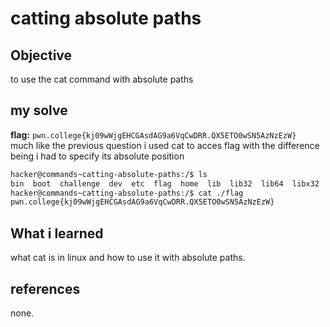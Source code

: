 # catting absolute paths
## Objective
to use the cat command with absolute paths
## my solve
**flag:** `pwn.college{kj09wWjgEHCGAsdAG9a6VqCwDRR.QX5ETO0wSN5AzNzEzW}`  
much like the previous question i used cat to acces flag with the difference being i had to specify its absolute position 
```bash
hacker@commands~catting-absolute-paths:/$ ls
bin  boot  challenge  dev  etc  flag  home  lib  lib32  lib64  libx32  media  mnt  nix  opt  proc  root  run  sbin  srv  sys  tmp  usr  var
hacker@commands~catting-absolute-paths:/$ cat ./flag
pwn.college{kj09wWjgEHCGAsdAG9a6VqCwDRR.QX5ETO0wSN5AzNzEzW}
```
## What i learned
what cat is in linux and how to use it with absolute paths.
## references
none.
